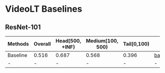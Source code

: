 # VideoLT Baselines

## ResNet-101

Methods | Overall | Head[500, +INF) | Medium[100, 500) | Tail[0,100) | Script | Checkpoint
-|-|-|-|-|-|-
Baseline | 0.516 | 0.687 | 0.568 | 0.396 | [baseline.sh](https://github.com/17Skye17/VideoLT/blob/master/scripts/baseline.sh) | link
-|-|-|-|-|-|-

